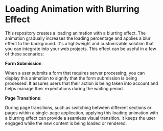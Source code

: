 # Loading Animation with Blurring Effect
This repository creates a loading animation with a blurring effect.
The animation gradually increases the loading percentage and applies a blur effect to the background. 
It's a lightweight and customizable solution that you can integrate into your web projects.
This effect can be useful in a few of these scenarios:

**Form Submission**:

When a user submits a form that requires server processing, you can display this animation to signify that the form submission is being processed.
It assures users that their action is being taken into account and helps manage their expectations during the waiting period.

**Page Transitions**:

During page transitions, such as switching between different sections or pages within a single-page application, applying this loading animation with a blurring effect can provide a seamless visual transition.
It keeps the user engaged while the new content is being loaded or rendered.
